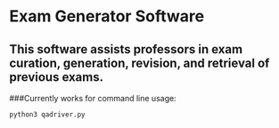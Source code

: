 # Exam Generator Software

## This software assists professors in exam curation, generation, revision, and retrieval of previous exams.

###Currently works for command line usage:
```
python3 qadriver.py

```
